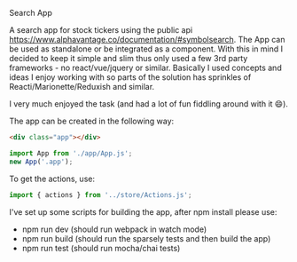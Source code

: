 Search App

A search app for stock tickers using the public api https://www.alphavantage.co/documentation/#symbolsearch. The App can
be used as standalone or be integrated as a component. With this in mind I decided to keep it simple and slim thus only used a few 3rd party
frameworks - no react/vue/jquery or similar. Basically I used concepts and ideas I enjoy working with so parts of the solution has sprinkles
of Reacti/Marionette/Reduxish and similar.

I very much enjoyed the task (and had a lot of fun fiddling around with it :smile:).


The app can be created in the following way:
```html
<div class="app"></div>
```
```javascript
import App from './app/App.js';
new App('.app');
```

To get the actions, use:
```javascript
import { actions } from '../store/Actions.js';
```

I've set up some scripts for building the app, after npm install please use:
- npm run dev (should run webpack in watch mode)
- npm run build (should run the sparsely tests and then build the app)
- npm run test (should run mocha/chai tests)
